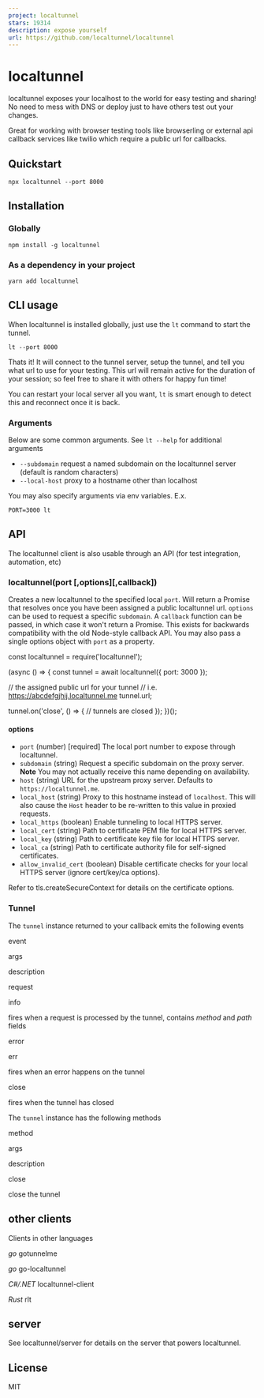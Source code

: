 ```yaml
---
project: localtunnel
stars: 19314
description: expose yourself
url: https://github.com/localtunnel/localtunnel
---
```


localtunnel
===========

localtunnel exposes your localhost to the world for easy testing and sharing! No need to mess with DNS or deploy just to have others test out your changes.

Great for working with browser testing tools like browserling or external api callback services like twilio which require a public url for callbacks.

Quickstart
----------

```
npx localtunnel --port 8000
```

Installation
------------

### Globally

```
npm install -g localtunnel
```

### As a dependency in your project

```
yarn add localtunnel
```

CLI usage
---------

When localtunnel is installed globally, just use the `lt` command to start the tunnel.

```
lt --port 8000
```

Thats it! It will connect to the tunnel server, setup the tunnel, and tell you what url to use for your testing. This url will remain active for the duration of your session; so feel free to share it with others for happy fun time!

You can restart your local server all you want, `lt` is smart enough to detect this and reconnect once it is back.

### Arguments

Below are some common arguments. See `lt --help` for additional arguments

-   `--subdomain` request a named subdomain on the localtunnel server (default is random characters)
-   `--local-host` proxy to a hostname other than localhost

You may also specify arguments via env variables. E.x.

```
PORT=3000 lt
```

API
---

The localtunnel client is also usable through an API (for test integration, automation, etc)

### localtunnel(port \[,options\]\[,callback\])

Creates a new localtunnel to the specified local `port`. Will return a Promise that resolves once you have been assigned a public localtunnel url. `options` can be used to request a specific `subdomain`. A `callback` function can be passed, in which case it won't return a Promise. This exists for backwards compatibility with the old Node-style callback API. You may also pass a single options object with `port` as a property.

const localtunnel \= require('localtunnel');

(async () \=> {
  const tunnel \= await localtunnel({ port: 3000 });

  // the assigned public url for your tunnel
  // i.e. https://abcdefgjhij.localtunnel.me
  tunnel.url;

  tunnel.on('close', () \=> {
    // tunnels are closed
  });
})();

#### options

-   `port` (number) \[required\] The local port number to expose through localtunnel.
-   `subdomain` (string) Request a specific subdomain on the proxy server. **Note** You may not actually receive this name depending on availability.
-   `host` (string) URL for the upstream proxy server. Defaults to `https://localtunnel.me`.
-   `local_host` (string) Proxy to this hostname instead of `localhost`. This will also cause the `Host` header to be re-written to this value in proxied requests.
-   `local_https` (boolean) Enable tunneling to local HTTPS server.
-   `local_cert` (string) Path to certificate PEM file for local HTTPS server.
-   `local_key` (string) Path to certificate key file for local HTTPS server.
-   `local_ca` (string) Path to certificate authority file for self-signed certificates.
-   `allow_invalid_cert` (boolean) Disable certificate checks for your local HTTPS server (ignore cert/key/ca options).

Refer to tls.createSecureContext for details on the certificate options.

### Tunnel

The `tunnel` instance returned to your callback emits the following events

event

args

description

request

info

fires when a request is processed by the tunnel, contains _method_ and _path_ fields

error

err

fires when an error happens on the tunnel

close

fires when the tunnel has closed

The `tunnel` instance has the following methods

method

args

description

close

close the tunnel

other clients
-------------

Clients in other languages

_go_ gotunnelme

_go_ go-localtunnel

_C#/.NET_ localtunnel-client

_Rust_ rlt

server
------

See localtunnel/server for details on the server that powers localtunnel.

License
-------

MIT
